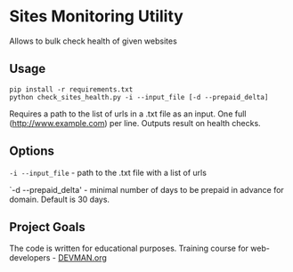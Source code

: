 # Sites Monitoring Utility

Allows to bulk check health of given websites

## Usage
```
pip install -r requirements.txt
python check_sites_health.py -i --input_file [-d --prepaid_delta]
```
Requires a path to the list of urls in a .txt file as an input. One full (http://www.example.com) per line. Outputs result on health checks. 

## Options

`-i --input_file` - path to the .txt file with a list of urls

`-d --prepaid_delta' - minimal number of days to be prepaid in advance for domain. Default is 30 days.

## Project Goals

The code is written for educational purposes. Training course for web-developers - [DEVMAN.org](https://devman.org)
